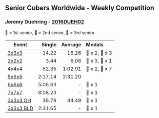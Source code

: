 ## Senior Cubers Worldwide - Weekly Competition
### Jeremy Duehring - [2016DUEH02](https://www.worldcubeassociation.org/persons/2016DUEH02)

🥇 = 1st senior, 🥈 = 2nd senior, 🥉 = 3rd senior

| Event | Single | Average | Medals |
| -- | --: | --: | :-- |
| [3x3x3](jeremy_duehring/333.md) | 14.22 | 16.26 | 🥈 x 2, 🥉 x 3 |
| [2x2x2](jeremy_duehring/222.md) | 3.44 | 6.08 | 🥈 x 3, 🥉 x 1 |
| [4x4x4](jeremy_duehring/444.md) | 52.35 | 1:02.91 | 🥈 x 2, 🥉 x 7 |
| [5x5x5](jeremy_duehring/555.md) | 2:17.14 | 2:31.20 |  |
| [6x6x6](jeremy_duehring/666.md) | 5:06.63 | - | 🥉 x 1 |
| [7x7x7](jeremy_duehring/777.md) | 8:08.23 | - | 🥉 x 1 |
| [3x3x3 OH](jeremy_duehring/333oh.md) | 36.79 | 44.49 | 🥉 x 1 |
| [3x3x3 BLD](jeremy_duehring/333bf.md) | 2:31.65 | - | 🥉 x 1 |

<!-- Global site tag (gtag.js) - Google Analytics -->
<script async src="https://www.googletagmanager.com/gtag/js?id=UA-86348435-3"></script>
<script>window.dataLayer = window.dataLayer || []; function gtag() {dataLayer.push(arguments);} gtag('js', new Date()); gtag('config', 'UA-86348435-3');</script>
